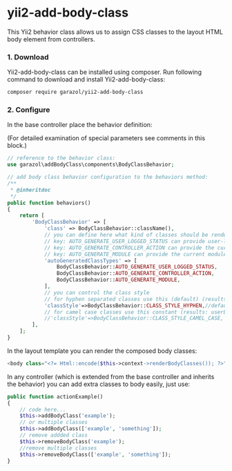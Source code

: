 # yii2-add-body-class
This Yii2 behavior class allows us to assign CSS classes to the layout HTML body element from controllers.

### 1. Download

Yii2-add-body-class can be installed using composer. Run following command to download and
install Yii2-add-body-class:

```bash
composer require garazol/yii2-add-body-class
```

### 2. Configure

In the base controller place the behavior definition:

(For detailed examination of special parameters see comments in this block.)

```php
// reference to the behavior class:
use garazol\addBodyClass\components\BodyClassBehavior;

// add body class behavior configuration to the behaviors method:
/**
 * @inheritdoc
 */
public function behaviors()
{
    return [
        'BodyClassBehavior' => [
            'class' => BodyClassBehavior::className(),
            // you can define here what kind of classes should be rendered automatically
            // key: AUTO_GENERATE_USER_LOGGED_STATUS can provide user-logged-in or user-logged-out
            // key: AUTO_GENERATE_CONTROLLER_ACTION can provide the current controller and action name classess, e.g.: controller-site and action-index
            // key: AUTO_GENERATE_MODULE can provide the current module, e.g.: module-example
            'autoGeneratedClassTypes' => [
                BodyClassBehavior::AUTO_GENERATE_USER_LOGGED_STATUS,
                BodyClassBehavior::AUTO_GENERATE_CONTROLLER_ACTION,
                BodyClassBehavior::AUTO_GENERATE_MODULE,
            ],
            // you can control the class style 
            // for hyphen separated classes use this (default) (results: user-logged-in)
            'classStyle'=>BodyClassBehavior::CLASS_STYLE_HYPHEN,//default
            // for camel case classes use this constant (results: userLoggedIn)
            //'classStyle'=>BodyClassBehavior::CLASS_STYLE_CAMEL_CASE,
        ],
    ];
}
```
In the layout template you can render the composed body classes:
```php
<body class="<?= Html::encode($this->context->renderBodyClasses()); ?>">
```
In any controller (which is extended from the base controller and inherits the behavior) you can add extra classes to body easily, just use: 
```php
public function actionExample()
{
    // code here...
    $this->addBodyClass('example');
    // or multiple classes
    $this->addBodyClass(['example', 'something']);
    // remove addded class
    $this->removeBodyClass('example');
    //remove multiple classes
    $this->removeBodyClass(['example', 'something']);
}
```